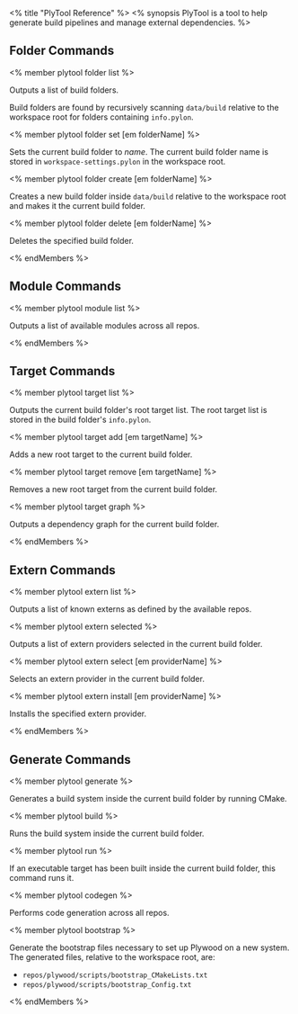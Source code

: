 <% title "PlyTool Reference" %>
<% synopsis 
PlyTool is a tool to help generate build pipelines and manage external dependencies.
%>

## Folder Commands

<% member plytool folder list %>

Outputs a list of build folders.

Build folders are found by recursively scanning `data/build` relative to the workspace root for folders containing `info.pylon`.

<% member plytool folder set [em folderName] %>

Sets the current build folder to _name_. The current build folder name is stored in `workspace-settings.pylon` in the workspace root.

<% member plytool folder create [em folderName] %>

Creates a new build folder inside `data/build` relative to the workspace root and makes it the current build folder.

<% member plytool folder delete [em folderName] %>

Deletes the specified build folder.

<% endMembers %>

## Module Commands

<% member plytool module list %>

Outputs a list of available modules across all repos.

<% endMembers %>

## Target Commands

<% member plytool target list %>

Outputs the current build folder's root target list. The root target list is stored in the build folder's `info.pylon`.

<% member plytool target add [em targetName] %>

Adds a new root target to the current build folder.

<% member plytool target remove [em targetName] %>

Removes a new root target from the current build folder.

<% member plytool target graph %>

Outputs a dependency graph for the current build folder.

<% endMembers %>

## Extern Commands

<% member plytool extern list %>

Outputs a list of known externs as defined by the available repos.

<% member plytool extern selected %>

Outputs a list of extern providers selected in the current build folder.

<% member plytool extern select [em providerName] %>

Selects an extern provider in the current build folder.

<% member plytool extern install [em providerName] %>

Installs the specified extern provider.

<% endMembers %>

## Generate Commands

<% member plytool generate %>

Generates a build system inside the current build folder by running CMake.

<% member plytool build %>

Runs the build system inside the current build folder. 

<% member plytool run %>

If an executable target has been built inside the current build folder, this command runs it.

<% member plytool codegen %>

Performs code generation across all repos.

<% member plytool bootstrap %>

Generate the bootstrap files necessary to set up Plywood on a new system. The generated files, relative to the workspace root, are:

* `repos/plywood/scripts/bootstrap_CMakeLists.txt`
* `repos/plywood/scripts/bootstrap_Config.txt`

<% endMembers %>
